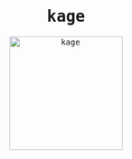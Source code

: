 <div align="center">
  <samp>
    
  # kage
  
  <img alt="kage" height="200px" src="https://github.com/taikicoco/kage/assets/80304118/76ee73f2-c277-4e02-b4f1-fd1b54d84d67" />
  </samp>
</div>
